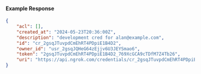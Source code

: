 <!-- Code generated for API Clients. DO NOT EDIT. -->

#### Example Response

```json
{
	"acl": [],
	"created_at": "2024-05-23T20:36:00Z",
	"description": "development cred for alan@example.com",
	"id": "cr_2gsqJTuvpdCmEhRT4PDpiE1B4D2",
	"owner_id": "usr_2gsqJQHeG64zEjjv6U3JEYSmao6",
	"token": "2gsqJTuvpdCmEhRT4PDpiE1B4D2_769XcGCA9cTDfM7Z4Tb26",
	"uri": "https://api.ngrok.com/credentials/cr_2gsqJTuvpdCmEhRT4PDpiE1B4D2"
}
```
